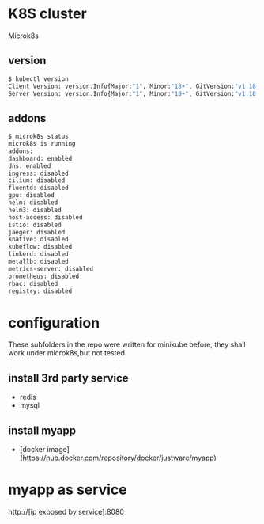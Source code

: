 # K8S cluster
Microk8s

## version
```bash
$ kubectl version
Client Version: version.Info{Major:"1", Minor:"18+", GitVersion:"v1.18.2-41+b5cdb79a4060a3", GitCommit:"b5cdb79a4060a307d0c8a56a128aadc0da31c5a2", GitTreeState:"clean", BuildDate:"2020-04-27T17:29:53Z", GoVersion:"go1.14.2", Compiler:"gc", Platform:"linux/amd64"}
Server Version: version.Info{Major:"1", Minor:"18+", GitVersion:"v1.18.2-41+b5cdb79a4060a3", GitCommit:"b5cdb79a4060a307d0c8a56a128aadc0da31c5a2", GitTreeState:"clean", BuildDate:"2020-04-27T17:31:24Z", GoVersion:"go1.14.2", Compiler:"gc", Platform:"linux/amd64"}

```

## addons
```bash
$ microk8s status
microk8s is running
addons:
dashboard: enabled
dns: enabled
ingress: disabled
cilium: disabled
fluentd: disabled
gpu: disabled
helm: disabled
helm3: disabled
host-access: disabled
istio: disabled
jaeger: disabled
knative: disabled
kubeflow: disabled
linkerd: disabled
metallb: disabled
metrics-server: disabled
prometheus: disabled
rbac: disabled
registry: disabled
```
# configuration
These subfolders in the repo were written for minikube before, they shall work under microk8s,but not tested.

## install 3rd party service 
* redis
* mysql

## install myapp
* [docker image] (https://hub.docker.com/repository/docker/justware/myapp)

# myapp as service
http://[ip exposed by service]:8080


